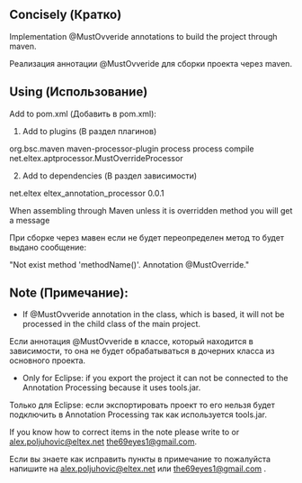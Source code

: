 
## Concisely (Кратко)

Implementation @MustOvveride annotations to build the project through maven.

Реализация аннотации @MustOvveride для сборки проекта через maven.

## Using (Использование)

Add to pom.xml (Добавить в pom.xml):

1. Add to plugins (В раздел плагинов)

<plugin>
    <groupId>org.bsc.maven</groupId>
    <artifactId>maven-processor-plugin</artifactId>
    <executions>
        <execution>
            <id>process</id>
            <goals>
                <goal>process</goal>
            </goals>
            <phase>compile</phase>
            <configuration>
                <processors>
                	<processor>net.eltex.aptprocessor.MustOverrideProcessor</processor>
                </processors>
            </configuration>
        </execution>
    </executions>
</plugin>

2. Add to dependencies (В раздел зависимости)

<dependency>
	<groupId>net.eltex</groupId>
	<artifactId>eltex_annotation_processor</artifactId>
	<version>0.0.1</version>
</dependency>

When assembling through Maven unless it is overridden method you will get a message

При сборке через мавен если не будет переопределен метод то будет выдано сообщение:

"Not exist method 'methodName()'. Annotation @MustOverride."

## Note (Примечание):
- If @MustOvveride annotation in the class, which is based, it will not be processed in the child class of the main project.

Если аннотация @MustOvveride в классе, который находится в зависимости, то она не будет обрабатываться в дочерних класса из основного проекта. 

- Only for Eclipse: if you export the project it can not be connected to the Annotation Processing because it uses tools.jar.

Только для Eclipse: если экспортировать проект то его нельзя будет подключить в Annotation Processing так как используется tools.jar.

If you know how to correct items in the note please write to or alex.poljuhovic@eltex.net the69eyes1@gmail.com.

Если вы знаете как исправить пункты в примечание то пожалуйста напишите на alex.poljuhovic@eltex.net или the69eyes1@gmail.com .